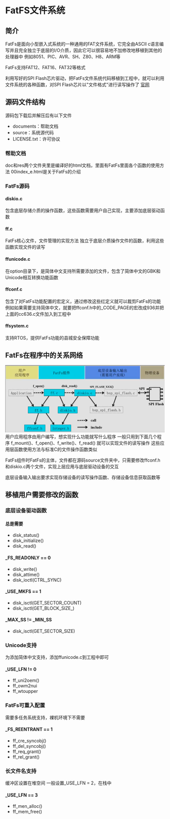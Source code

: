 # FatFS文件系统
## 简介
FatFs是面向小型嵌入式系统的一种通用的FAT文件系统，它完全由ASCII c语言编写并且完全独立于底层的I/O介质，因此它可以很容易地不加修改地移植到其他的处理器中
例如8051、PIC、AVR、SH、Z80、H8、ARM等

FatFs支持FAT12、FAT16、FAT32等格式

利用写好的SPI Flash芯片驱动，把FatFs文件系统代码移植到工程中，就可以利用文件系统的各种函数，对SPI Flash芯片以"文件格式"进行读写操作了
[官网](http://elm-chan.org/fsw/ff/00index_e.html)

## 源码文件结构
源码包下载后并解压后有以下文件
+ documents：帮助文档
+ source：系统源代码
+ LICENSE.txt：许可协议

### 帮助文档
doc和res两个文件夹里是编译好的html文档，里面有FatFs里面各个函数的使用方法
00index_e.html是关于FatFs的介绍
### FatFs源码
#### diskio.c
包含底层存储介质的操作函数，这些函数需要用户自己实现，主要添加底层驱动函数

#### ff.c
FatFs核心文件，文件管理的实现方法
独立于底层介质操作文件的函数，利用这些函数实现文件的读写

#### ffunicode.c
在option目录下，是简体中文支持所需要添加的文件，包含了简体中文的GBK和Unicode相互转换功能函数

#### ffconf.c
包含了对FatFs功能配置的宏定义，通过修改这些红定义就可以裁剪FatFs的功能
例如如果需要支持简体中文，就要把ffconf.h中的_CODE_PAGE的宏改成936并把上面的cc636.c文件加入到工程中

#### ffsystem.c
支持RTOS，提供FatFs功能的县城安全保障功能

## FatFs在程序中的关系网络
![Pasted image 20210612021531](../../../../../pictures/Pasted%20image%2020210612021531.png)
用户应用程序由用户编写，想实现什么功能就写什么程序
一般只用到下面几个程序
f_mount()、f_open()、f_write()、f_read()
就可以实现文件的读写操作
这些应用层函数使用方法与标准C的文件操作函数类似

FatFs组件时FatFs的主体，文件都在源码source文件夹中，只需要修改ffconf.h和diskio.c两个文件，实现上层应用与底层驱动设备的交互

底层设备输入输出要求实现存储设备的读写操作函数、存储设备信息获取函数等

## 移植用户需要修改的函数
### 底层设备驱动函数
#### 总是需要
+ disk_status()
+ disk_initialize()
+ disk_read()

#### \_FS\_READONLY == 0
+ disk_write()
+ disk_attime()
+ disk_ioctl(CTRL_SYNC)

#### \_USE\_MKFS == 1
+ disk_isctl(GET\_SECTOR\_COUNT)
+ disk_isctl(GET\_BLOCK\_SIZE_)

#### \_MAX\_SS != \_MIN\_SS
+ disk_isctl(GET\_SECTOR\_SIZE)

### Unicode支持
为添加简体中文支持，添加ffunicode.c到工程中即可
#### \_USE\_LFN != 0
+ ff_uni2oem()
+ ff_owm2nui
+ ff_wtoupper

### FatFs可重入配置
需要多任务系统支持，裸机环境下不需要
#### \_FS\_REENTRANT == 1
+ ff_cre_syncobj()
+ ff_del_syncobj()
+ ff_req_grant()
+ ff_rel_grant()

### 长文件名支持
缓冲区设置在堆空间
一般设置\_USE\_LFN = 2，在栈中
#### \_USE\_LFN == 3
+ ff_men_alloc()
+ ff_mem_free()
